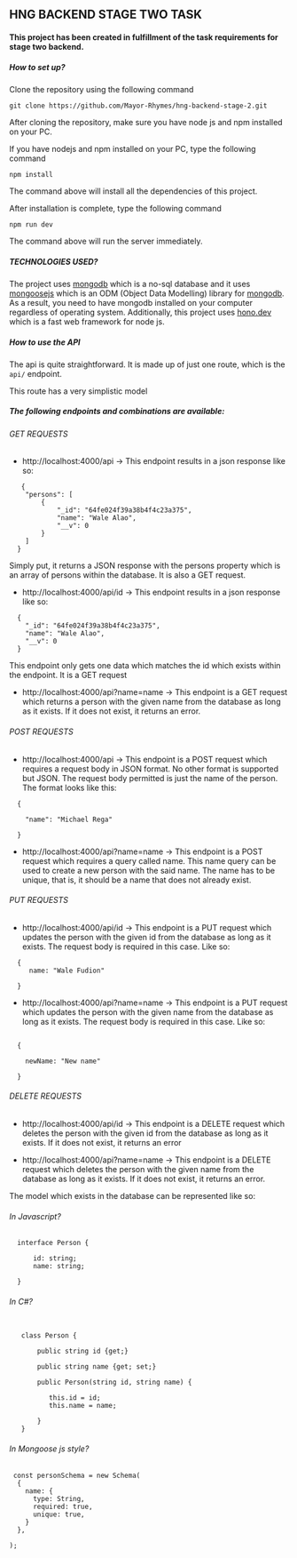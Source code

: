 ## HNG BACKEND STAGE TWO TASK

#### This project has been created in fulfillment of the task requirements for stage two backend.

##### How to set up?

Clone the repository using the following command

`git clone https://github.com/Mayor-Rhymes/hng-backend-stage-2.git`


After cloning the repository, make sure you have node js and npm installed on your PC.

If you have nodejs and npm installed on your PC, type the following command

`npm install`

The command above will install all the dependencies of this project.

After installation is complete, type the following command

`npm run dev`

The command above will run the server immediately.

##### TECHNOLOGIES USED?

The project uses [mongodb](https://mongodb.com) which is a no-sql database and it uses [mongoosejs](https://mongoosejs.com) which is an ODM (Object Data Modelling) library for [mongodb](https://mongodb.com). As a result, you need to have mongodb installed on your computer regardless of operating system. Additionally, this project uses [hono.dev](https://hono.dev) which is a fast web framework for node js. 


##### How to use the API

The api is quite straightforward. It is made up of just one route, which is the `api/` endpoint.

This route has a very simplistic model


##### The following endpoints and combinations are available:

###### GET REQUESTS

- http://localhost:4000/api -> This endpoint results in a json response like so:

```
   {
    "persons": [
        {
            "_id": "64fe024f39a38b4f4c23a375",
            "name": "Wale Alao",
            "__v": 0
        }
    ]
  }
```
Simply put, it returns a JSON response with the persons property which is an array of persons within the database. It is also a GET request.

- http://localhost:4000/api/id -> This endpoint results in a json response like so:

```
  {
    "_id": "64fe024f39a38b4f4c23a375",
    "name": "Wale Alao",
    "__v": 0
  }

```
This endpoint only gets one data which matches the id which exists within the endpoint. It is a GET request

- http://localhost:4000/api?name=name -> This endpoint is a GET request which returns a person with the given name from the database as long as it exists. If it does not exist, it returns an error.

###### POST REQUESTS

- http://localhost:4000/api -> This endpoint is a POST request which requires a request body in JSON format. No other format is supported but JSON. The request body permitted is just the name of the person. The format looks like this:

```  
  {

    "name": "Michael Rega"

  }

```

- http://localhost:4000/api?name=name -> This endpoint is a POST request which requires a query called name. This name query can be used to create a new person with the said name. The name has to be unique, that is, it should be a name that does not already exist.


###### PUT REQUESTS

- http://localhost:4000/api/id -> This endpoint is a PUT request which updates the person with the given id from the database as long as it exists. The request body is required in this case. Like so:

```
  {
     name: "Wale Fudion"

  }
```

- http://localhost:4000/api?name=name -> This endpoint is a PUT request which updates the person with the given name from the database as long as it exists. The request body is required in this case. Like so:

```

  {

    newName: "New name"

  }

```

###### DELETE REQUESTS

- http://localhost:4000/api/id -> This endpoint is a DELETE request which deletes the person with the given id from the database as long as it exists. If it does not exist, it returns an error

- http://localhost:4000/api?name=name -> This endpoint is a DELETE request which deletes the person with the given name from the database as long as it exists. If it does not exist, it returns an error.



The model which exists in the database can be represented like so:

###### In Javascript?

```
  interface Person {

      id: string;
      name: string;

  }

```

###### In C#?

``` 

   class Person {

       public string id {get;}

       public string name {get; set;}

       public Person(string id, string name) {

          this.id = id;
          this.name = name;

       }
   }

```

###### In Mongoose js style?

```
 const personSchema = new Schema(
  {
    name: {
      type: String,
      required: true,
      unique: true,
    }
  },
 
);

```




